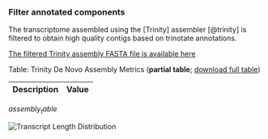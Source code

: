 ### Filter annotated components

The transcriptome assembled using the [Trinity] assembler [@trinity] is filtered to obtain high quality contigs based on trinotate annotations. 

[The filtered Trinity assembly FASTA file is available here](Trinity_filtered.fasta.zip)


Table: Trinity De Novo Assembly Metrics (**partial table**; [download full table](Trinity_filtered.stats.pdf))

Description|Value
-----|----:
$assembly_table$

![Transcript Length Distribution](Trinity_filtered.stats.jpg)
